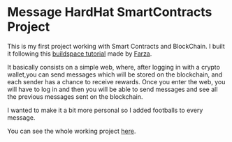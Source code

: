 # Message HardHat SmartContracts Project

This is my first project working with Smart Contracts and BlockChain. I built it following this [buildspace tutorial](https://buildspace.so/p/build-solidity-web3-app) made by [Farza](https://twitter.com/FarzaTV?ref_src=twsrc%5Egoogle%7Ctwcamp%5Eserp%7Ctwgr%5Eauthor).

It basically consists on a simple web, where, after logging in with a crypto wallet,you can send messages which will be stored on the blockchain, and each sender has a chance to receive rewards. Once you enter the web, you will have to log in and then you will be able to send messages and see all the previous messages sent on the blockchain.

I wanted to make it a bit more personal so I added footballs to every message.

You can see the whole working project [here](https://waveportal-starter-project.bertoramos2001.repl.co/).
